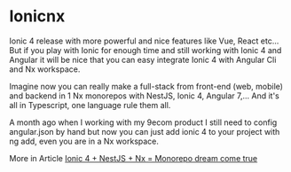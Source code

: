 # Ionicnx

Ionic 4 release with more powerful and nice features like Vue, React etc... But if you play with Ionic for enough time and still working with Ionic 4 and Angular it will be nice that you can easy integrate Ionic 4 with Angular Cli and Nx workspace.

Imagine now you can really make a full-stack from front-end (web, mobile) and backend in 1 Nx monorepos with NestJS, Ionic 4, Angular 7,... And it's all in Typescript, one language rule them all. 

A month ago when I working with my 9ecom product I still need to config angular.json by hand but now you can just add ionic 4 to your project with ng add, even you are in a Nx workspace.

More in Article [Ionic 4 + NestJS + Nx = Monorepo dream come true]

[Ionic 4 + NestJS + Nx = Monorepo dream come true]:http://bit.ly/ionicnx
